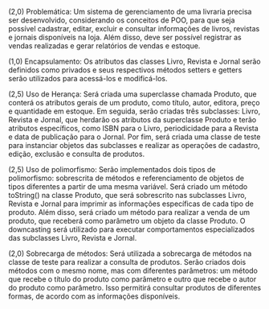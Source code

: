 (2,0) Problemática:
Um sistema de gerenciamento de uma livraria precisa ser desenvolvido, considerando os conceitos de POO, para que seja possível cadastrar, editar, excluir e consultar 
informações de livros, revistas e jornais disponíveis na loja. Além disso, deve ser possível registrar as vendas realizadas e gerar relatórios de vendas e estoque.

(1,0) Encapsulamento:
Os atributos das classes Livro, Revista e Jornal serão definidos como privados e seus respectivos métodos setters e getters serão utilizados para acessá-los e 
modificá-los.

(2,5) Uso de Herança:
Será criada uma superclasse chamada Produto, que conterá os atributos gerais de um produto, como título, autor, editora, preço e quantidade em estoque. Em seguida, 
serão criadas três subclasses: Livro, Revista e Jornal, que herdarão os atributos da superclasse Produto e terão atributos específicos, como ISBN para o Livro, 
periodicidade para a Revista e data de publicação para o Jornal. Por fim, será criada uma classe de teste para instanciar objetos das subclasses e realizar as 
operações de cadastro, edição, exclusão e consulta de produtos.

(2,5) Uso de polimorfismo:
Serão implementados dois tipos de polimorfismo: sobrescrita de métodos e referenciamento de objetos de tipos diferentes a partir de uma mesma variável. Será criado um 
método toString() na classe Produto, que será sobrescrito nas subclasses Livro, Revista e Jornal para imprimir as informações específicas de cada tipo de produto. Além 
disso, será criado um método para realizar a venda de um produto, que receberá como parâmetro um objeto da classe Produto. O downcasting será utilizado para executar 
comportamentos especializados das subclasses Livro, Revista e Jornal.

(2,0) Sobrecarga de métodos:
Será utilizada a sobrecarga de métodos na classe de teste para realizar a consulta de produtos. Serão criados dois métodos com o mesmo nome, mas com diferentes 
parâmetros: um método que recebe o título do produto como parâmetro e outro que recebe o autor do produto como parâmetro. Isso permitirá consultar produtos de diferentes 
formas, de acordo com as informações disponíveis.
